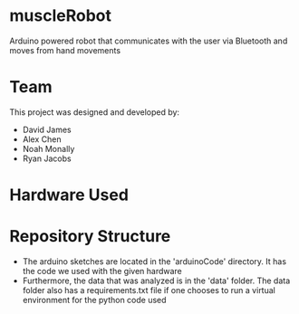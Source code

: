 # muscleRobot
Arduino powered robot that communicates with the user via Bluetooth and moves from hand movements

# Team
This project was designed and developed by:
- David James
- Alex Chen
- Noah Monally
- Ryan Jacobs

# Hardware Used


# Repository Structure
- The arduino sketches are located in the 'arduinoCode' directory. It has the code we used with the given hardware
- Furthermore, the data that was analyzed is in the 'data' folder. The data folder also has a requirements.txt file if one chooses to run a virtual environment for the python code used
